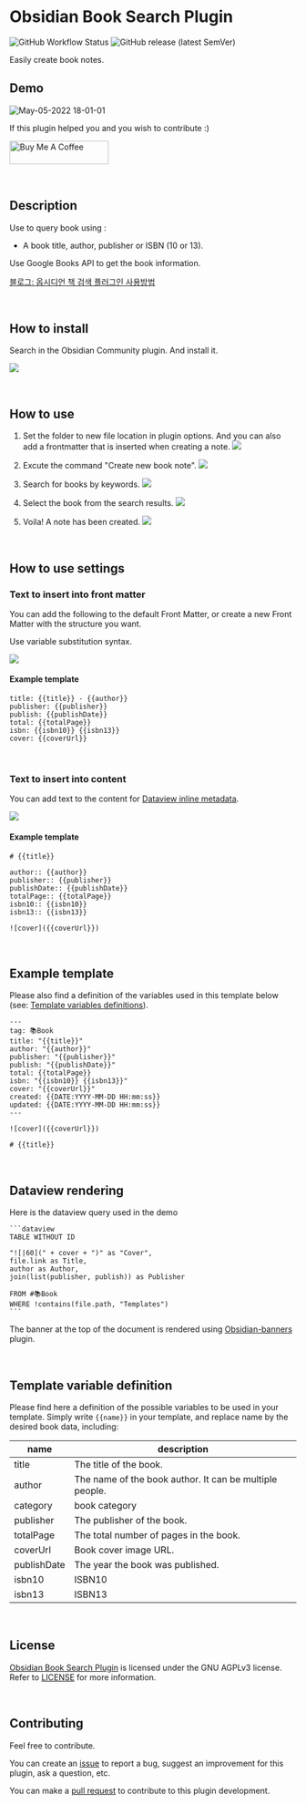 # Obsidian Book Search Plugin

![GitHub Workflow Status](https://img.shields.io/github/workflow/status/anpigon/obsidian-book-search-plugin/Release%20Obsidian%20plugin?logo=github&style=for-the-badge)
![GitHub release (latest SemVer)](https://img.shields.io/github/v/release/anpigon/obsidian-book-search-plugin?style=for-the-badge&sort=semver)

Easily create book notes.

## Demo

![May-05-2022 18-01-01](https://user-images.githubusercontent.com/3969643/166892687-d36868ef-f966-41af-9bb1-88e17ea5753f.gif)

If this plugin helped you and you wish to contribute :)

<a href="https://www.buymeacoffee.com/anpigon" target="_blank"><img src="https://cdn.buymeacoffee.com/buttons/default-orange.png" alt="Buy Me A Coffee" height="41" width="174"></a>

<br>

## Description

Use to query book using :

- A book title, author, publisher or ISBN (10 or 13).

Use Google Books API to get the book information.

[블로그: 옵시디언 책 검색 플러그인 사용방법](https://anpigon.tistory.com/165)

<br>

## How to install

Search in the Obsidian Community plugin. And install it.

![](https://user-images.githubusercontent.com/3969643/166097211-abb60f55-3d77-4de6-9e0d-b681f903aafc.png)

<br>

## How to use

1. Set the folder to new file location in plugin options. And you can also add a frontmatter that is inserted when creating a note.
   ![](https://user-images.githubusercontent.com/3969643/162614248-c60baab1-ef26-4f68-bf78-d0bc462e6c41.png)

2. Excute the command "Create new book note".
   ![](https://user-images.githubusercontent.com/3969643/161973483-ab007598-e0b8-433f-9697-75ee0ef74195.png)

3. Search for books by keywords.
   ![](https://user-images.githubusercontent.com/3969643/161973979-51f642c9-626a-4015-a7e9-dfdbe6ec2cbc.png)

4. Select the book from the search results.
   ![](https://user-images.githubusercontent.com/3969643/161974310-13c3b39b-51dc-472f-b787-db64f74caf74.png)

5. Voila! A note has been created.
   ![](https://user-images.githubusercontent.com/3969643/161974593-1b7bfe69-cb9d-47d7-a43d-1d725295a122.png)

<br>

## How to use settings

### Text to insert into front matter

You can add the following to the default Front Matter, or create a new Front Matter with the structure you want.

Use variable substitution syntax.

![](https://user-images.githubusercontent.com/3969643/168297106-27b887e9-be1b-492b-96a9-554696d84abe.png)

#### Example template

```
title: {{title}} - {{author}}
publisher: {{publisher}}
publish: {{publishDate}}
total: {{totalPage}}
isbn: {{isbn10}} {{isbn13}}
cover: {{coverUrl}}
```

<br>

### Text to insert into content

You can add text to the content for [Dataview inline metadata](https://blacksmithgu.github.io/obsidian-dataview/data-annotation/#pages).

![](https://user-images.githubusercontent.com/3969643/168297600-0ae37bef-7e26-4d06-9d91-2308f62b7b96.png)

#### Example template

```
# {{title}}

author:: {{author}}
publisher:: {{publisher}}
publishDate:: {{publishDate}}
totalPage:: {{totalPage}}
isbn10:: {{isbn10}}
isbn13:: {{isbn13}}

![cover]({{coverUrl}})
```

<br>

## Example template

Please also find a definition of the variables used in this template below (see: [Template variables definitions](#template-variables-definitions)).

```
---
tag: 📚Book
title: "{{title}}"
author: "{{author}}"
publisher: "{{publisher}}"
publish: "{{publishDate}}"
total: {{totalPage}}
isbn: "{{isbn10}} {{isbn13}}"
cover: "{{coverUrl}}"
created: {{DATE:YYYY-MM-DD HH:mm:ss}}
updated: {{DATE:YYYY-MM-DD HH:mm:ss}}
---

![cover]({{coverUrl}})

# {{title}}

```

<br>

## Dataview rendering

Here is the dataview query used in the demo

````
```dataview
TABLE WITHOUT ID

"![|60](" + cover + ")" as "Cover",
file.link as Title,
author as Author,
join(list(publisher, publish)) as Publisher

FROM #📚Book
WHERE !contains(file.path, "Templates")
```
````

The banner at the top of the document is rendered using [Obsidian-banners](https://github.com/noatpad/obsidian-banners) plugin.

<br>

## Template variable definition

Please find here a definition of the possible variables to be used in your template. Simply write `{{name}}` in your template, and replace name by the desired book data, including:

| name        | description                                             |
| ----------- | ------------------------------------------------------- |
| title       | The title of the book.                                  |
| author      | The name of the book author. It can be multiple people. |
| category    | book category                                           |
| publisher   | The publisher of the book.                              |
| totalPage   | The total number of pages in the book.                  |
| coverUrl    | Book cover image URL.                                   |
| publishDate | The year the book was published.                        |
| isbn10      | ISBN10                                                  |
| isbn13      | ISBN13                                                  |

<br>

## License

[Obsidian Book Search Plugin](https://github.com/anpigon/obsidian-book-search-plugin) is licensed under the GNU AGPLv3 license. Refer to [LICENSE](https://github.com/SilentVoid13/Templater/blob/master/LICENSE.TXT) for more information.

<br>

## Contributing

Feel free to contribute.

You can create an [issue](https://github.com/anpigon/obsidian-book-search-plugin/issues) to report a bug, suggest an improvement for this plugin, ask a question, etc.

You can make a [pull request](https://github.com/anpigon/obsidian-book-search-plugin/pulls) to contribute to this plugin development.
